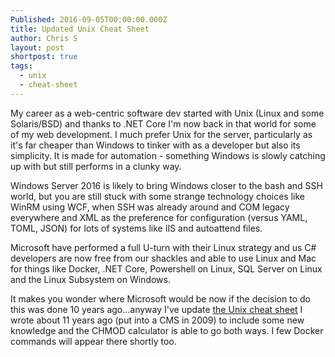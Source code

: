 ```yaml
---
Published: 2016-09-05T00:00:00.000Z
title: Updated Unix Cheat Sheet
author: Chris S
layout: post
shortpost: true
tags:
  - unix
  - cheat-sheet
---
```



My career as a web-centric software dev started with Unix (Linux and some Solaris/BSD) and thanks to .NET Core I'm now back in that world for some of my web development. I much prefer Unix for the server, particularly as it's far cheaper than Windows to tinker with as a developer but also its simplicity. It is made for automation - something Windows is slowly catching up with but still performs in a clunky way.

Windows Server 2016 is likely to bring Windows closer to the bash and SSH world, but you are still stuck with some strange technology choices like WinRM using WCF, when SSH was already around and COM legacy everywhere and XML as the preference for configuration (versus YAML, TOML, JSON) for lots of systems like IIS and autoattend files.

Microsoft have performed a full U-turn with their Linux strategy and us C# developers are now free from our shackles and able to use Linux and Mac for things like Docker, .NET Core, Powershell on Linux, SQL Server on Linux and the Linux Subsystem on Windows.

It makes you wonder where Microsoft would be now if the decision to do this was done 10 years ago…anyway I've update [the Unix cheat sheet](/tools/unix-cheat-sheet/) I wrote about 11 years ago (put into a CMS in 2009) to include some new knowledge and the CHMOD calculator is able to go both ways. I few Docker commands will appear there shortly too.